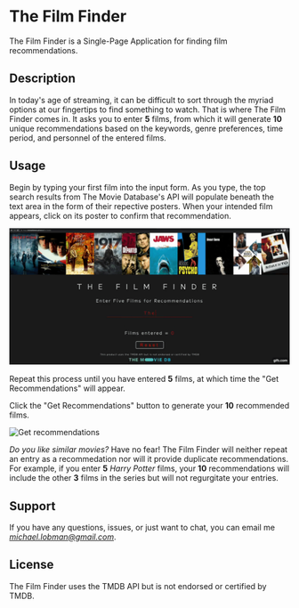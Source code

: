 # The Film Finder

The Film Finder is a Single-Page Application for finding film recommendations.

## Description

In today's age of streaming, it can be difficult to sort through the myriad options at our fingertips to find something to watch. That is where The Film Finder comes in. It asks you to enter **5** films, from which it will generate **10** unique recommendations based on the keywords, genre preferences, time period, and personnel of the entered films.

## Usage

Begin by typing your first film into the input form. As you type, the top search results from The Movie Database's API will populate beneath the text area in the form of their repective posters. When your intended film appears, click on its poster to confirm that recommendation.

![Entering first film demo](demos/first-film.gif)

Repeat this process until you have entered **5** films, at which time the "Get Recommendations" will appear.

Click the "Get Recommendations" button to generate your **10** recommended films.

![Get recommendations](demos/get-recs.gif)

*Do you like similar movies?* Have no fear! The Film Finder will neither repeat an entry as a recommedation nor will it provide duplicate recommendations. For example, if you enter **5** *Harry Potter* films, your **10** recommendations will include the other **3** films in the series but will not regurgitate your entries. 

## Support

If you have any questions, issues, or just want to chat, you can email me *michael.lobman@gmail.com*. 

## License

The Film Finder uses the TMDB API but is not endorsed or certified by TMDB.